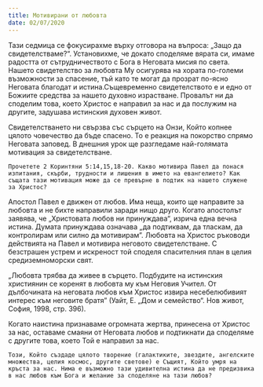 ```yaml
---
title: Мотивирани от любовта
date: 02/07/2020
---
```


Тази седмица се фокусирахме върху отговора на въпроса: „Защо да свидетелстваме?“. Установихме, че докато споделяме вярата си, имаме радостта от сътрудничеството с Бога в Неговата мисия по света. Нашето свидетелство за любовта Му осигурява на хората по-големи възможности за спасение, тъй като те могат да прозрат по-ясно Неговата благодат и истина.Същевременно свидетелството е и едно от Божиите средства за нашето духовно израстване. Провалът ни да споделим това, което Христос е направил за нас и да послужим на другите, задушава истинския духовен живот.

Свидетелстването ни свързва със сърцето на Онзи, Който копнее цялото човечество да бъде спасено. То е реакция на покорство спрямо Неговата заповед. В днешния урок ще разгледаме най-голямата мотивация за свидетелстване.

`Прочетете 2 Коринтяни 5:14,15,18-20. Какво мотивира Павел да понася изпитания, скърби, трудности и лишения в името на евангелието? Как същата тази мотивация може да се превърне в подтик на нашето служене за Христос?`

Апостол Павел е движен от любов. Има неща, които ще направите за любовта и не бихте направили заради нищо друго. Когато апостолът заявява, че „Христовата любов ни принуждава“, изрича една вечна истина. Думата принуждава означава „да подтиквам, да тласкам, да контролирам или силно да мотивирам”. Любовта на Христос ръководи действията на Павел и мотивира неговото свидетелстване. С безстрашен устрем и искреност той споделя спасителния план в целия средиземноморски свят.

„Любовта трябва да живее в сърцето. Подбудите на истинския християнин се коренят в любовта му към Неговия Учител. От дълбочината на неговата любов към Христос извира несебелюбивият интерес към неговите братя” (Уайт, Е. „Дом и семейство“. Нов живот, София, 1998, стр. 396).

Когато наистина признаваме огромната жертва, принесена от Христос за нас, оставаме смаяни от Неговата любов и подтикнати да споделяме с другите това, което Той е направил за нас.

`Този, Който създаде цялото творение (галактиките, звездите, ангелските множества, целия космос, другите светове) е Същият, Който умря на кръста за нас. Нима е възможно тази удивителна истина да не предизвика в нас любов към Бога и желание за споделяне на тази любов?`